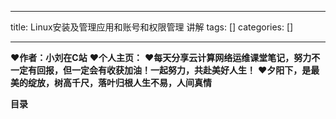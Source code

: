 
--- 
title:  Linux安装及管理应用和账号和权限管理 讲解 
tags: []
categories: [] 

---
>  
 ♥️**作者：小刘在C站** 
 ♥️**个人主页：** 
 ♥️**每天分享云计算网络运维课堂笔记，努力不一定有回报，但一定会有收获加油！一起努力，共赴美好人生！** 
 ♥️**夕阳下，是最美的绽放，树高千尺，落叶归根人生不易，人间真情** 


**目录**






